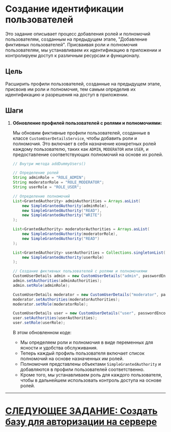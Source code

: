 # Создание идентификации пользователей

Это задание описывает процесс добавления ролей и полномочий пользователям, созданным на предыдущем этапе, "Добавление фиктивных пользователей". Присваивая роли и полномочия пользователям, мы устанавливаем их идентификацию в приложении и контролируем доступ к различным ресурсам и функционалу.

## Цель

Расширить профили пользователей, созданные на предыдущем этапе, присвоив им роли и полномочия, тем самым определив их идентификацию и разрешения на доступ в приложении.

## Шаги

1. **Обновление профилей пользователей с ролями и полномочиями:**

   Мы обновим фиктивные профили пользователей, созданные в классе `CustomUserDetailsService`, чтобы добавить роли и полномочия. Это включает в себя назначение конкретных ролей каждому пользователю, таких как `ADMIN`, `MODERATOR` или `USER`, и предоставление соответствующих полномочий на основе их ролей.

   ```java
   // Внутри метода addDummyUsers()

   // Определение ролей
   String adminRole = "ROLE_ADMIN";
   String moderatorRole = "ROLE_MODERATOR";
   String userRole = "ROLE_USER";

   // Определение полномочий
   List<GrantedAuthority> adminAuthorities = Arrays.asList(
       new SimpleGrantedAuthority(adminRole),
       new SimpleGrantedAuthority("READ"),
       new SimpleGrantedAuthority("WRITE")
   );

   List<GrantedAuthority> moderatorAuthorities = Arrays.asList(
       new SimpleGrantedAuthority(moderatorRole),
       new SimpleGrantedAuthority("READ")
   );

   List<GrantedAuthority> userAuthorities = Collections.singletonList(
       new SimpleGrantedAuthority(userRole)
   );

   // Создание фиктивных пользователей с ролями и полномочиями
   CustomUserDetails admin = new CustomUserDetails("admin", passwordEncoder.encode("admin"), true, true, true, true);
   admin.setAuthorities(adminAuthorities);
   admin.setRole(adminRole);

   CustomUserDetails moderator = new CustomUserDetails("moderator", passwordEncoder.encode("moderator"), true, true, true, true);
   moderator.setAuthorities(moderatorAuthorities);
   moderator.setRole(moderatorRole);

   CustomUserDetails user = new CustomUserDetails("user", passwordEncoder.encode("user"), true, true, true, true);
   user.setAuthorities(userAuthorities);
   user.setRole(userRole);
   ```

   В этом обновленном коде:
    - Мы определяем роли и полномочия в виде переменных для ясности и удобства обслуживания.
    - Теперь каждый профиль пользователя включает список полномочий на основе назначенных им ролей.
    - Полномочия представлены объектами `SimpleGrantedAuthority` и добавляются в профили пользователей соответственно.
    - Кроме того, мы устанавливаем роль для каждого пользователя, чтобы в дальнейшем использовать контроль доступа на основе ролей.

---

# [СЛЕДУЮЩЕЕ ЗАДАНИЕ: Создать базу для авторизации на сервере](setup-server-authorization.md)
